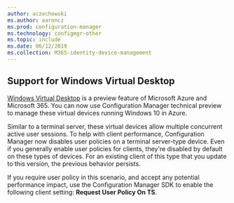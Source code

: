 ```yaml
---
author: aczechowski
ms.author: aaroncz
ms.prod: configuration-manager
ms.technology: configmgr-other
ms.topic: include
ms.date: 06/12/2019
ms.collection: M365-identity-device-management
---
```


## <a name="bkmk_winsku"></a> Support for Windows Virtual Desktop

<!--3556025-->

[Windows Virtual Desktop](https://docs.microsoft.com/azure/virtual-desktop/) is a preview feature of Microsoft Azure and Microsoft 365. You can now use Configuration Manager technical preview to manage these virtual devices running Windows 10 in Azure.

Similar to a terminal server, these virtual devices allow multiple concurrent active user sessions. To help with client performance, Configuration Manager now disables user policies on a terminal server-type device. Even if you generally enable user policies for clients, they're disabled by default on these types of devices. For an existing client of this type that you update to this version, the previous behavior persists.

If you require user policy in this scenario, and accept any potential performance impact, use the Configuration Manager SDK to enable the following client setting: **Request User Policy On TS**.
